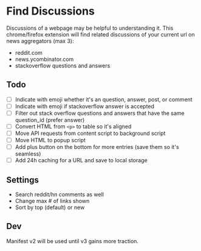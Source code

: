 # Find Discussions

Discussions of a webpage may be helpful to understanding it.
This chrome/firefox extension will find related discussions of your current url on news aggregators (max 3):

* reddit.com
* news.ycombinator.com
* stackoverflow questions and answers

## Todo

* [ ] Indicate with emoji whether it's an question, answer, post, or comment
* [ ] Indicate with emoji if stackoverflow answer is accepted
* [ ] Filter out stack overflow questions and answers that have the same question_id (prefer answer)
* [ ] Convert HTML from `<p>` to table so it's aligned
* [ ] Move API requests from content script to background script
* [ ] Move HTML to popup script
* [ ] Add plus button on the bottom for more entries (save them so it's seamless)
* [ ] Add 24h caching for a URL and save to local storage

## Settings

* Search reddit/hn comments as well
* Change max # of links shown
* Sort by top (default) or new

## Dev

Manifest v2 will be used until v3 gains more traction.
